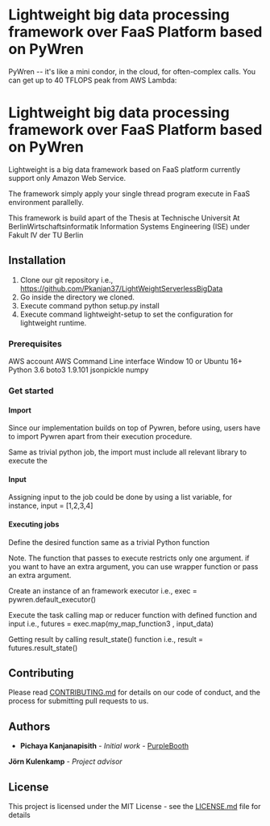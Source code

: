 # Lightweight big data processing framework over FaaS Platform based on PyWren


PyWren -- it's like a mini condor, in the cloud, for often-complex calls. You can get up to 40 TFLOPS peak from AWS Lambda:

# Lightweight big data processing framework over FaaS Platform based on PyWren

Lightweight is a big data framework based on FaaS platform currently support only Amazon Web Service.

The framework simply apply your single thread program execute in FaaS environment parallelly.

This framework is build apart of the Thesis at Technische Universit ̃At BerlinWirtschaftsinformatik Information Systems Engineering (ISE) under Fakult ̃IV der TU Berlin
## Installation

1. Clone our git repository i.e., https://github.com/Pkanjan37/LightWeightServerlessBigData
2. Go inside the directory we cloned.
3. Execute command python setup.py install
4. Execute command lightweight-setup to set the configuration for lightweight runtime.

### Prerequisites
AWS account
AWS Command Line interface
Window 10 or Ubuntu 16+
Python  3.6 
boto3 1.9.101
jsonpickle
numpy

### Get started

#### Import
Since our implementation builds on top of Pywren, before using, users have to import Pywren apart from their execution procedure.

Same as trivial python job, the import must include all relevant library to execute the 

#### Input
Assigning input to the job could be done by using a list variable, for instance, input = [1,2,3,4]

#### Executing jobs
Define the desired function same as a trivial Python function

Note. The function that passes to execute restricts only one argument. if you want to have an extra argument, you can use wrapper function or pass an extra argument.

Create an instance of an framework executor i.e., exec = pywren.default_executor()

Execute the task calling map or reducer function with defined function and input i.e., futures = exec.map(my_map_function3 , input_data)

Getting result by calling result_state() function i.e., result = futures.result_state()


## Contributing

Please read [CONTRIBUTING.md](https://gist.github.com/PurpleBooth/b24679402957c63ec426) for details on our code of conduct, and the process for submitting pull requests to us.


## Authors

* **Pichaya Kanjanapisith** - *Initial work* - [PurpleBooth](https://github.com/Pkanjan37/setuLightwight)

**Jörn Kulenkamp**  - *Project advisor*

## License

This project is licensed under the MIT License - see the [LICENSE.md](LICENSE.md) file for details


